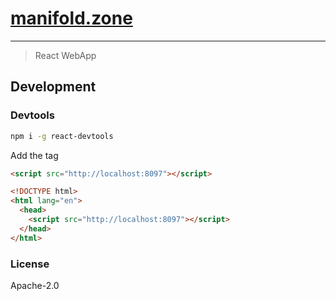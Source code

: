 # [manifold.zone](https://manifold.zone)

---

> React WebApp

## Development

### Devtools

```sh
npm i -g react-devtools
```

Add the tag

```html
<script src="http://localhost:8097"></script>
```

```html
<!DOCTYPE html>
<html lang="en">
  <head>
    <script src="http://localhost:8097"></script>
  </head>
</html>
```

### License

Apache-2.0
